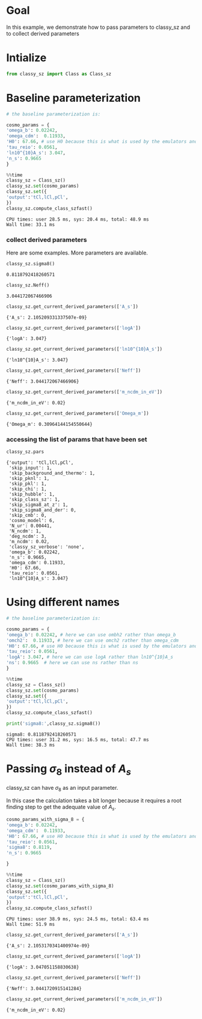 # Goal

In this example, we demonstrate how to pass parameters to classy_sz and to collect derived parameters

# Intialize


```python
from classy_sz import Class as Class_sz
```

# Baseline parameterization


```python
# the baseline parameterization is:

cosmo_params = {
'omega_b': 0.02242,
'omega_cdm':  0.11933,
'H0': 67.66, # use H0 because this is what is used by the emulators and to avoid any ambiguity when comparing with camb. 
'tau_reio': 0.0561,
'ln10^{10}A_s': 3.047,
'n_s': 0.9665   
}
```


```python
%%time 
classy_sz = Class_sz()
classy_sz.set(cosmo_params)
classy_sz.set({
'output':'tCl,lCl,pCl',
})
classy_sz.compute_class_szfast()
```

    CPU times: user 28.5 ms, sys: 20.4 ms, total: 48.9 ms
    Wall time: 33.1 ms


### collect derived parameters

Here are some examples. More parameters are available.


```python
classy_sz.sigma8()
```




    0.8118792418260571




```python
classy_sz.Neff()
```




    3.044172067466906




```python
classy_sz.get_current_derived_parameters(['A_s'])
```




    {'A_s': 2.105209331337507e-09}




```python
classy_sz.get_current_derived_parameters(['logA'])
```




    {'logA': 3.047}




```python
classy_sz.get_current_derived_parameters(['ln10^{10}A_s'])
```




    {'ln10^{10}A_s': 3.047}




```python
classy_sz.get_current_derived_parameters(['Neff'])
```




    {'Neff': 3.044172067466906}




```python
classy_sz.get_current_derived_parameters(['m_ncdm_in_eV'])
```




    {'m_ncdm_in_eV': 0.02}




```python
classy_sz.get_current_derived_parameters(['Omega_m'])
```




    {'Omega_m': 0.30964144154550644}



### accessing the list of params that have been set


```python
classy_sz.pars
```




    {'output': 'tCl,lCl,pCl',
     'skip_input': 1,
     'skip_background_and_thermo': 1,
     'skip_pknl': 1,
     'skip_pkl': 1,
     'skip_chi': 1,
     'skip_hubble': 1,
     'skip_class_sz': 1,
     'skip_sigma8_at_z': 1,
     'skip_sigma8_and_der': 0,
     'skip_cmb': 0,
     'cosmo_model': 6,
     'N_ur': 0.00441,
     'N_ncdm': 1,
     'deg_ncdm': 3,
     'm_ncdm': 0.02,
     'classy_sz_verbose': 'none',
     'omega_b': 0.02242,
     'n_s': 0.9665,
     'omega_cdm': 0.11933,
     'H0': 67.66,
     'tau_reio': 0.0561,
     'ln10^{10}A_s': 3.047}



# Using different names


```python
# the baseline parameterization is:

cosmo_params = {
'omega_b': 0.02242, # here we can use ombh2 rather than omega_b
'omch2':  0.11933, # here we can use omch2 rather than omega_cdm
'H0': 67.66, # use H0 because this is what is used by the emulators and to avoid any ambiguity when comparing with camb. 
'tau_reio': 0.0561,
'logA': 3.047, # here we can use logA rather than ln10^{10}A_s
'ns': 0.9665  # here we can use ns rather than ns
}
```


```python
%%time 
classy_sz = Class_sz()
classy_sz.set(cosmo_params)
classy_sz.set({
'output':'tCl,lCl,pCl',
})
classy_sz.compute_class_szfast()

print('sigma8:',classy_sz.sigma8())
```

    sigma8: 0.8118792418260571
    CPU times: user 31.2 ms, sys: 16.5 ms, total: 47.7 ms
    Wall time: 38.3 ms


# Passing $\sigma_8$ instead of $A_s$

classy_sz can have $\sigma_8$ as an input parameter. 

In this case the calculation takes a bit longer because it requires a root finding step to get the adequate value of $A_s$. 


```python
cosmo_params_with_sigma_8 = {
'omega_b': 0.02242,
'omega_cdm':  0.11933,
'H0': 67.66, # use H0 because this is what is used by the emulators and to avoid any ambiguity when comparing with camb. 
'tau_reio': 0.0561,
'sigma8': 0.8119,
'n_s': 0.9665   

}
```


```python
%%time 
classy_sz = Class_sz()
classy_sz.set(cosmo_params_with_sigma_8)
classy_sz.set({
'output':'tCl,lCl,pCl',
})
classy_sz.compute_class_szfast()
```

    CPU times: user 38.9 ms, sys: 24.5 ms, total: 63.4 ms
    Wall time: 51.9 ms



```python
classy_sz.get_current_derived_parameters(['A_s'])
```




    {'A_s': 2.1053170341400974e-09}




```python
classy_sz.get_current_derived_parameters(['logA'])
```




    {'logA': 3.047051158830638}




```python
classy_sz.get_current_derived_parameters(['Neff'])
```




    {'Neff': 3.0441720915141284}




```python
classy_sz.get_current_derived_parameters(['m_ncdm_in_eV'])
```




    {'m_ncdm_in_eV': 0.02}




```python

```
